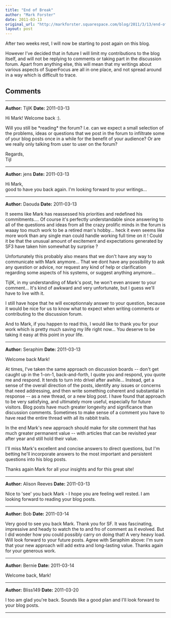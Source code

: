 ```yaml
---
title: "End of Break"
author: "Mark Forster"
date: 2011-03-13
original_url: "http://markforster.squarespace.com/blog/2011/3/13/end-of-break.html"
layout: post
---
```


After two weeks rest, I will now be starting to post again on this blog.

However I’ve decided that in future I will limit my contributions to the blog itself, and will not be replying to comments or taking part in the discussion forum. Apart from anything else, this will mean that my writings about various aspects of SuperFocus are all in one place, and not spread around in a way which is difficult to trace.


## Comments

---

**Author:** TijlK
**Date:** 2011-03-13

Hi Mark! Welcome back :).  
  
Will you still be \*reading\* the forum? I.e. can we expect a small selection of the problems, ideas or questions that we post in the forum to infiltrate some of your blog posts once in a while for the benefit of your audience? Or are we really only talking from user to user on the forum?  
  
Regards,  
Tijl

---

**Author:** jens
**Date:** 2011-03-13

Hi Mark,  
good to have you back again. I'm looking forward to your writings...

---

**Author:** Daouda
**Date:** 2011-03-13

It seems like Mark has reassessed his priorities and redefined his commitments.... Of course it's perfectly understandable since answering to all of the questions and ideas from all the crazy prolific minds in the forum is waaay too much work to be a retired man's hobby... heck it even seems like more work than any single man could handle working full time on it ! Could it be that the unusual amount of excitement and expectations generated by SF3 have taken him somewhat by surprise ?  
  
Unfortunately this probably also means that we don't have any way to communicate with Mark anymore... That we dont have any possibility to ask any question or advice, nor request any kind of help or clarification regarding some aspects of his systems, or suggest anything anymore...  
  
TijlK, in my understanding of Mark's post, he won't even answer to your comment... It's kind of awkward and very unfortunate, but I guess we'll have to live with it.   
  
I still have hope that he will exceptionnaly answer to your question, because it would be nice for us to know what to expect when writing comments or contributing to the discussion forum.  
  
And to Mark, if you happen to read this, I would like to thank you for your work which is pretty much saving my life right now... You deserve to be taking it easy at this point in your life.

---

**Author:** Seraphim
**Date:** 2011-03-13

Welcome back Mark!   
  
At times, I've taken the same approach on discussion boards -- don't get caught up in the 1-on-1, back-and-forth, I quote you and respond, you quote me and respond. It tends to turn into drivel after awhile... Instead, get a sense of the overall direction of the posts, identify any issues or concerns that need addressing, and then write something coherent and substantial in response -- as a new thread, or a new blog post. I have found that approach to be very satisfying, and ultimately more useful, especially for future visitors. Blog posts have much greater longevity and significance than discussion comments. Sometimes to make sense of a comment you have to have read the entire thread with all its rabbit trails.  
  
In the end Mark's new approach should make for site comment that has much greater permanent value -- with articles that can be revisited year after year and still hold their value.  
  
I'll miss Mark's excellent and concise answers to direct questions, but I'm betting he'll incorporate answers to the most important and persistent questions into his blog posts.  
  
Thanks again Mark for all your insights and for this great site!

---

**Author:** Alison Reeves
**Date:** 2011-03-13

Nice to 'see' you back Mark - I hope you are feeling well rested. I am looking forward to reading your blog posts.

---

**Author:** Bob
**Date:** 2011-03-14

Very good to see you back Mark. Thank you for SF. It was fascinating, impressive and heady to watch the to and fro of comment as it evolved. But I did wonder how you could possibly carry on doing that! A very heavy load. Will look forward to your future posts. Agree with Seraphim above: I'm sure that your new approach will add extra and long-lasting value. Thanks again for your generous work.

---

**Author:** Bernie
**Date:** 2011-03-14

Welcome back, Mark!

---

**Author:** Bliss149
**Date:** 2011-03-20

I too am glad you're back. Sounds like a good plan and I'll look forward to your blog posts.

---
